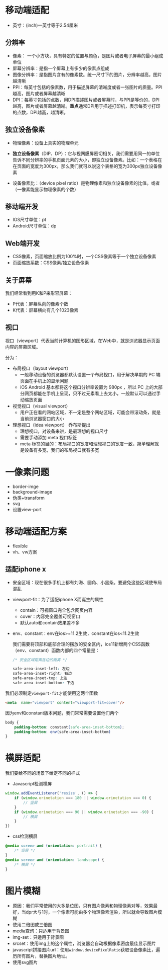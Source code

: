 # 移动端适配

- 英寸：(inch)一英寸等于2.54厘米

## 分辨率

- 像素：	一个小方块，具有特定的位置与颜色，是图片或者电子屏幕的最小组成单位
- 屏幕分辨率：是指一个屏幕上有多少的像素点组成
- 图像分辨率：是指图片含有的像素数。统一尺寸下的图片，分辨率越高，图片越清晰
- PPI：每英寸包括的像素数，用于描述屏幕的清晰度或者一张图片的质量。PPI越高，图片或者屏幕越清晰
- DPI：每英寸包括的点数，用DPI描述图片或者屏幕时，与PPI是等价的，DPI越高，图片或者屏幕越清晰。**重点**通常DPI用于描述打印机，表示每英寸打印的点数，DPI越高，越清晰。

## 独立设备像素

- 物理像素：设备上真实的物理单元
- **独立设备像素**（DIP、DP）：它与视网膜屏密切相关，我们需要用同一的单位告诉不同分辨率的手机页面元素的大小，即独立设备像素。比如：一个表格在在页面的宽度为300px，那么我们就可以说这个表格的宽为300px独立设备像素

- 设备像素比：（device pixel ratio）是物理像素和独立设备像素的比值。或者（一像素能显示物理像素的个数）

## 移动端开发

- IOS尺寸单位：pt
- Android尺寸单位：dp

## Web端开发

- CSS像素，页面缩放比例为100%时，一个CSS像素等于一个独立设备像素
- 页面缩放系数：CSS像素/独立设备像素

## 关于屏幕

我们经常看到用K和P来形容屏幕：

- P代表：屏幕纵向的像素个数
- K代表：屏幕横向有几个1023像素

## 视口

视口（viewport）代表当前计算机的图形区域，在Web中，就是浏览器显示页面内容的屏幕区域。

分为：

- 布局视口（layout  viewport）
  - 一般移动设备的浏览器都默认设置一个布局视口，用于解决早期的  PC  端页面在手机上的显示问题
  - iOS  Android  基本都将这个视口分辨率设置为  980px  ，所以  PC  上的大部分网页都能在手机上呈现，只不过元素看上去太小，一般默认可以通过手动缩放页面
- 视觉视口（visual  viewport）
  - 用户正在看的网站区域，不一定是整个网站区域，可能会带滚动条，就是当前浏览器窗口的大小
- 理想视口（idea  viewport）   乔布斯提出
  - 理想视口，对设备来讲，是最理想的视口尺寸
  - 需要手动添加  meta  视口标签
  - meta  标签的目的：布局视口的宽度和理想视口的宽度一致，简单理解就是设备有多宽，我们的布局视口就有多宽

# 一像素问题

- border-imge
- background-image
- 伪类+transform
- svg
- 设置view-port

# 移动端适配方案

- flexible
- vh、vw方案

## 适配iphone x

- 安全区域：现在很多手机上都有刘海、圆角、小黑条。要避免这些区域使布局混乱

- viewport-fit：为了适配iphone X而诞生的属性

  - contain：可视窗口完全包含网页内容
  - cover：内容完全覆盖可视窗口
  - 默认auto和contain效果差不多

- env、constant：env在ios>=11.2生效，constant在ios<11.2生效

  我们需要将顶部和底部合理的摆放的安全区内，ios11新增两个CSS函数（env、constant）函数内部的四个常量是：

  ```css
  /* 安全区域距离各边的距离 */
  
  safe-area-inset-left: 左边
  safe-area-inset-right: 右边
  safe-area-inset-top: 上边
  safe-area-inset-bottom: 下边
  ```

我们必须制定`viewport-fit`才能使用这两个函数

```html
<meta  name="viewport" content="viewport-fit=cover"/>
```

因为env和constant版本问题，我们常常需要设置他们两个

```css
body {
    padding-bottom: constant(safe-area-inset-bottom);
    padding-bottom: env(safe-area-inset-bottom)
}
```

# 横屏适配

我们要给不同的场景下给定不同的样式

- Javascript检测横屏

```js
window.addEventListener('resize', () => {
	if (window.orinetation === 180 || window.orinetation === 0) {
        // 竖屏
    }
    if (window.orinetation === 90 || window.orinetation === -90) {
        // 横屏
    }
})
```

- css检测横屏

```css
@media screen and (orientation: portrait) {
    /* 竖屏 */
}
@media screen and (orientation: landscope) {
    /* 横屏 */
}
```

# 图片模糊

- 原因：我们平常使用的大多是位图，只有图片像素和物理像素对等，效果最好，当dpr大与1时，一个像素可能由多个物理像素渲染，所以就会导致图片模糊
- 使用二倍图或三倍图
- media查询：只适用于背景图
- img-set：只适用于背景图
- srcset：使用img上的这个属性，浏览器会自动根据像素密度最佳显示图片
- javascript拼接图片url：使用`window.devicePixelRatio`获取设备像素比，遍历所有图片，替换图片地址。
- 使用svg图片





